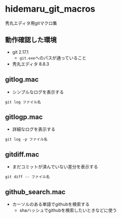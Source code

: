 # hidemaru_git_macros
秀丸エディタ用gitマクロ集

## 動作確認した環境
* git 2.17.1
  * `git.exe`へのパスが通っていること
* 秀丸エディタ 8.8.3

## gitlog.mac
* シンプルなログを表示する
```
git log ファイル名
```

## gitlogp.mac
* 詳細なログを表示する
```
git log -p ファイル名
```

## gitdiff.mac
* まだコミットが済んでいない差分を表示する
```
git diff -- ファイル名
```

## github_search.mac
* カーソルのある単語でgithubを検索する
  * shaハッシュでgithubを検索したいときなどに使う
